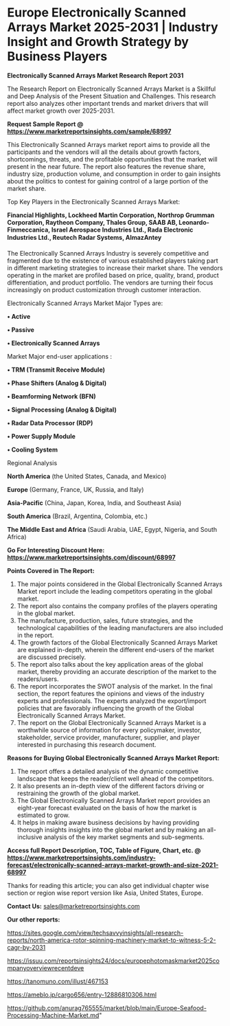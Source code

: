 # Europe Electronically Scanned Arrays Market 2025-2031 | Industry Insight and Growth Strategy by Business Players

<strong>Electronically Scanned Arrays Market Research Report 2031</strong>

The Research Report on Electronically Scanned Arrays Market is a Skillful and Deep Analysis of the Present Situation and Challenges. This research report also analyzes other important trends and market drivers that will affect market growth over 2025-2031.

<strong>Request Sample Report @ <a href=https://www.marketreportsinsights.com/sample/68997>https://www.marketreportsinsights.com/sample/68997</a></strong>

This Electronically Scanned Arrays market report aims to provide all the participants and the vendors will all the details about growth factors, shortcomings, threats, and the profitable opportunities that the market will present in the near future. The report also features the revenue share, industry size, production volume, and consumption in order to gain insights about the politics to contest for gaining control of a large portion of the market share.

Top Key Players in the Electronically Scanned Arrays Market:

<strong>Financial Highlights, Lockheed Martin Corporation, Northrop Grumman Corporation, Raytheon Company, Thales Group, SAAB AB, Leonardo-Finmeccanica, Israel Aerospace Industries Ltd., Rada Electronic Industries Ltd., Reutech Radar Systems, AlmazAntey</strong>

The Electronically Scanned Arrays Industry is severely competitive and fragmented due to the existence of various established players taking part in different marketing strategies to increase their market share. The vendors operating in the market are profiled based on price, quality, brand, product differentiation, and product portfolio. The vendors are turning their focus increasingly on product customization through customer interaction.

Electronically Scanned Arrays Market Major Types are:

<strong>• Active

• Passive

• Electronically Scanned Arrays</strong>

Market Major end-user applications :

<strong>• TRM (Transmit Receive Module)

• Phase Shifters (Analog & Digital)

• Beamforming Network (BFN)

• Signal Processing (Analog & Digital)

• Radar Data Processor (RDP)

• Power Supply Module

• Cooling System</strong>

Regional Analysis

</u><strong><b>North America</b></strong> (the United States, Canada, and Mexico)

<strong><b>Europe </b></strong>(Germany, France, UK, Russia, and Italy)

<strong><b>Asia-Pacific</b></strong> (China, Japan, Korea, India, and Southeast Asia)

<strong><b>South America</b></strong> (Brazil, Argentina, Colombia, etc.)

<strong><b>The Middle East and Africa</b></strong> (Saudi Arabia, UAE, Egypt, Nigeria, and South Africa)

<strong>Go For Interesting Discount Here: <a href=https://www.marketreportsinsights.com/discount/68997>https://www.marketreportsinsights.com/discount/68997</a></strong>

<strong>Points Covered in The Report:</strong>
<ol>
  <li>The major points considered in the Global Electronically Scanned Arrays Market report include the leading competitors operating in the global market.</li>
  <li>The report also contains the company profiles of the players operating in the global market.</li>
  <li>The manufacture, production, sales, future strategies, and the technological capabilities of the leading manufacturers are also included in the report.</li>
  <li>The growth factors of the Global Electronically Scanned Arrays Market are explained in-depth, wherein the different end-users of the market are discussed precisely.</li>
  <li>The report also talks about the key application areas of the global market, thereby providing an accurate description of the market to the readers/users.</li>
  <li>The report incorporates the SWOT analysis of the market. In the final section, the report features the opinions and views of the industry experts and professionals. The experts analyzed the export/import policies that are favorably influencing the growth of the Global Electronically Scanned Arrays Market.</li>
  <li>The report on the Global Electronically Scanned Arrays Market is a worthwhile source of information for every policymaker, investor, stakeholder, service provider, manufacturer, supplier, and player interested in purchasing this research document.</li>
</ol>
<strong>Reasons for Buying Global Electronically Scanned Arrays Market Report:</strong>

<ol>
  <li>The report offers a detailed analysis of the dynamic competitive landscape that keeps the reader/client well ahead of the competitors.</li>
  <li>It also presents an in-depth view of the different factors driving or restraining the growth of the global market.</li>
  <li>The Global Electronically Scanned Arrays Market report provides an eight-year forecast evaluated on the basis of how the market is estimated to grow.</li>
  <li>It helps in making aware business decisions by having providing thorough insights insights into the global market and by making an all-inclusive analysis of the key market segments and sub-segments.</li>
</ol>
<strong>Access full Report Description, TOC, Table of Figure, Chart, etc. @ <a href=https://www.marketreportsinsights.com/industry-forecast/electronically-scanned-arrays-market-growth-and-size-2021-68997>https://www.marketreportsinsights.com/industry-forecast/electronically-scanned-arrays-market-growth-and-size-2021-68997</a></strong>


Thanks for reading this article; you can also get individual chapter wise section or region wise report version like Asia, United States, Europe.

<strong>Contact Us:</strong>
sales@marketreportsinsights.com

<strong>Our other reports:</strong>

<a href=https://sites.google.com/view/techsavvyinsights/all-research-reports/north-america-rotor-spinning-machinery-market-to-witness-5-2-cagr-by-2031>https://sites.google.com/view/techsavvyinsights/all-research-reports/north-america-rotor-spinning-machinery-market-to-witness-5-2-cagr-by-2031</a>

<a href=https://issuu.com/reportsinsights24/docs/europephotomaskmarket2025companyoverviewrecentdeve>https://issuu.com/reportsinsights24/docs/europephotomaskmarket2025companyoverviewrecentdeve</a>

<a href=https://tanomuno.com/illust/467153>https://tanomuno.com/illust/467153</a>

<a href=https://ameblo.jp/cargo656/entry-12886810306.html>https://ameblo.jp/cargo656/entry-12886810306.html</a>

<a href=https://github.com/anurag765555/market/blob/main/Europe-Seafood-Processing-Machine-Market.md>https://github.com/anurag765555/market/blob/main/Europe-Seafood-Processing-Machine-Market.md</a>"
